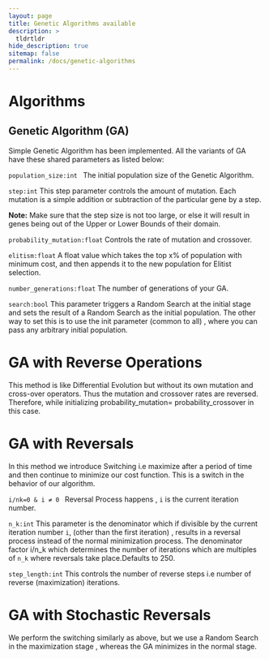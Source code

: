 ```yaml
---
layout: page
title: Genetic Algorithms available
description: >
  tldrtldr
hide_description: true
sitemap: false
permalink: /docs/genetic-algorithms
---
```

# Algorithms

## Genetic Algorithm (GA)

Simple Genetic Algorithm has been implemented. All the variants of GA have these shared parameters as listed below:

``population_size:int ``
The initial population size of the Genetic Algorithm.

``step:int``
This step parameter controls the amount of mutation.
Each mutation is a simple addition or subtraction of the particular gene by a step.


**Note:** Make sure that the step size is not too large, or else it will result in genes being out of the Upper or Lower Bounds of their domain.

``probability_mutation:float``
Controls the rate of mutation and crossover.

``elitism:float``
A float value which takes the top x% of population with minimum cost, and then appends it to the new population for Elitist selection.

``number_generations:float``
The number of generations of your GA.

``search:bool``
This parameter triggers a Random Search at the initial stage and sets the result of a Random Search as the initial population. The other way to set this is to use the init parameter (common to all) , where you can pass any arbitrary initial population.






# GA with Reverse Operations

This method is like Differential Evolution but without its own mutation and cross-over operators. Thus the mutation and crossover rates are reversed.
Therefore, while initializing probability_mutation= probability_crossover in this case.

# GA with Reversals

In this method we introduce Switching i.e maximize after a period of time and then continue to minimize our cost function. This is a switch in the behavior of our algorithm.

`i/nk=0 & i ≠ 0 `
Reversal Process happens 
, `i` is the current iteration number.

`n_k:int` 
This parameter is the denominator which if divisible by the current iteration number `i`, (other than the first iteration) , results in a reversal process instead of the normal minimization process.
The denominator factor i/n_k which determines the number of iterations which are multiples of `n_k` where reversals take place.Defaults to 250.

`step_length:int` 
This controls the number of reverse steps i.e number of reverse (maximization) iterations.


# GA with Stochastic Reversals
We perform the switching similarly as above, but we use a Random Search in the maximization stage , whereas the GA minimizes in the normal stage.

